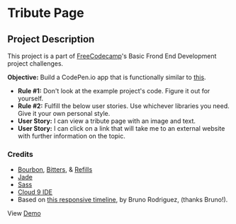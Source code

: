 # Tribute Page

## Project Description

This project is a part of [FreeCodecamp](https://freecodecamp.com)'s Basic Frond End Development project challenges. 

**Objective:** Build a CodePen.io app that is functionally similar to [this](http://codepen.io/FreeCodeCamp/full/wMQrXV).

* **Rule #1:** Don't look at the example project's code. Figure it out for yourself.
* **Rule #2:** Fulfill the below user stories. Use whichever libraries you need. Give it your own personal style.
* **User Story:** I can view a tribute page with an image and text.
* **User Story:** I can click on a link that will take me to an external website with further information on the topic.

### Credits
* [Bourbon](http://bourbon.io/), [Bitters](http://bitters.bourbon.io/), & [Refills](http://refills.bourbon.io/)
* [Jade](http://jade-lang.com/)
* [Sass](http://sass-lang.com/)
* [Cloud 9 IDE](https://c9.io/)
* Based on [this responsive timeline](http://codepen.io/brunodsgn/pen/KwarLp), by Bruno Rodriguez, (thanks Bruno!).

View [Demo](https://codepen.io/iruldanet/pen/NjYORG)
